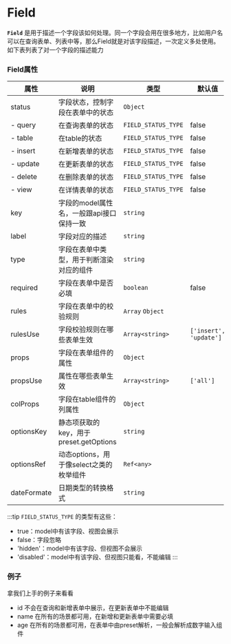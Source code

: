 # Field

**`Field`** 是用于描述一个字段该如何处理。同一个字段会用在很多地方，比如用户名可以在查询表单、列表中等，那么Field就是对该字段描述，一次定义多处使用。如下表列表了对一个字段的描述能力

### Field属性

| 属性         | 说明                    | 类型              | 默认值                |
| ------------ | ----------------------- | ----------------- | --------------------- |
| status | 字段状态，控制字段在表单中的状态 | `Object` |
| - query | 在查询表单的状态 | `FIELD_STATUS_TYPE` | false
| - table | 在table的状态 | `FIELD_STATUS_TYPE` | false
| - insert | 在新增表单的状态 | `FIELD_STATUS_TYPE` | false
| - update | 在更新表单的状态 | `FIELD_STATUS_TYPE` | false
| - delete | 在删除表单的状态 | `FIELD_STATUS_TYPE` | false
| - view | 在详情表单的状态 | `FIELD_STATUS_TYPE` | false
| key | 字段的model属性名，一般跟api接口保持一致 | `string` |
| label | 字段对应的描述 | `string` |
| type  | 字段在表单中类型，用于判断渲染对应的组件 | `string` |
| required | 字段在表单中是否必填 | `boolean` | false
| rules | 字段在表单中的校验规则 | `Array` `Object` |
| rulesUse | 字段校验规则在哪些表单生效 | `Array<string>` | `['insert', 'update']`
| props | 字段在表单组件的属性 | `Object` |
| propsUse | 属性在哪些表单生效 | `Array<string>` | `['all']`
| colProps | 字段在table组件的列属性 | `Object` |
| optionsKey | 静态项获取的key，用于preset.getOptions | `string` |
| optionsRef | 动态options，用于像select之类的枚举组件 | `Ref<any>` |
| dateFormate | 日期类型的转换格式 | `string` |

:::tip
`FIELD_STATUS_TYPE` 的类型有这些：
- true：model中有该字段、视图会展示
- false：字段忽略
- 'hidden'：model中有该字段、但视图不会展示
- 'disabled'：model中有该字段、但视图只能看，不能编辑
:::

### 例子
拿我们上手的例子来看看
- id 不会在查询和新增表单中展示，在更新表单中不能编辑
- name 在所有的场景都可用，在新增和更新表单中需要必填
- age 在所有的场景都可用，在表单中由preset解析，一般会解析成数字输入组件


<ExampleDoc>
<User>
</User>
<template #code>

<<< @/examples/User.vue
</template>
</ExampleDoc>